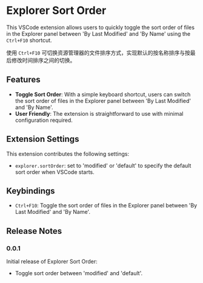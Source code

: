# Explorer Sort Order

This VSCode extension allows users to quickly toggle the sort order of files in the Explorer panel between 'By Last Modified' and 'By Name' using the `Ctrl+F10` shortcut.

使用 `Ctrl+F10` 可切换资源管理器的文件排序方式，实现默认的按名称排序与按最后修改时间排序之间的切换。

## Features

- **Toggle Sort Order**: With a simple keyboard shortcut, users can switch the sort order of files in the Explorer panel between 'By Last Modified' and 'By Name'.
- **User Friendly**: The extension is straightforward to use with minimal configuration required.

## Extension Settings

This extension contributes the following settings:

- `explorer.sortOrder`: set to 'modified' or 'default' to specify the default sort order when VSCode starts.

## Keybindings

- `Ctrl+F10`: Toggle the sort order of files in the Explorer panel between 'By Last Modified' and 'By Name'.

## Release Notes

### 0.0.1

Initial release of Explorer Sort Order:

- Toggle sort order between 'modified' and 'default'.
